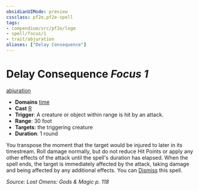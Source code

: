 ```yaml
---
obsidianUIMode: preview
cssclass: pf2e,pf2e-spell
tags:
- compendium/src/pf2e/logm
- spell/focus/1
- trait/abjuration
aliases: ["Delay Consequence"]
---
```

# Delay Consequence *Focus 1*   
[abjuration](abjuration.md "Abjuration School Trait")  

- **Domains** [time](Reference/Compendium/Setting/domains.md#Time)
- **Cast** [R](chapter-9-playing-the-game.md#Actions "Reaction") 
- **Trigger**: A creature or object within range is hit by an attack.
- **Range**: 30 foot
- **Targets**: the triggering creature
- **Duration**: 1 round

You transpose the moment that the target would be injured to later in its timestream. Roll damage normally, but do not reduce Hit Points or apply any other effects of the attack until the spell's duration has elapsed. When the spell ends, the target is immediately affected by the attack, taking damage and being affected by any additional effects. You can [Dismiss](dismiss.md) this spell.

*Source: Lost Omens: Gods & Magic p. 118*